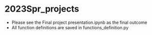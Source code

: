 # 2023Spr_projects
- Please see the Final project presentation.ipynb as the final outcome
- All function definitions are saved in functions_definition.py
